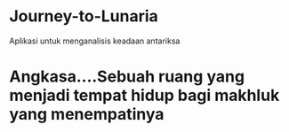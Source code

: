 # Journey-to-Lunaria
Aplikasi untuk menganalisis keadaan antariksa
# Angkasa....Sebuah ruang yang menjadi tempat hidup bagi makhluk yang menempatinya
